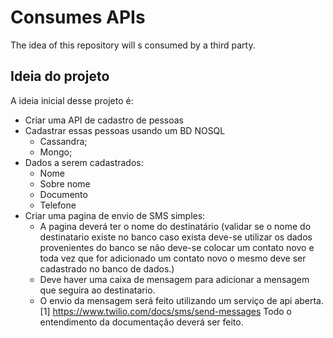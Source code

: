 # Consumes APIs
The idea of ​​this repository will s consumed by a third party.

## Ideia do projeto
A ideia inicial desse projeto é:
 - Criar uma API de cadastro de pessoas
 - Cadastrar essas pessoas usando um BD NOSQL
   - Cassandra;
   - Mongo;
 - Dados a serem cadastrados:
   - Nome
   - Sobre nome
   - Documento
   - Telefone
 - Criar uma pagina de envio de SMS simples:
   - A pagina deverá ter o nome do destinatário (validar se o nome do destinatario existe no banco caso exista deve-se utilizar os dados provenientes do banco se não deve-se colocar um contato novo e toda vez que for adicionado um contato novo o mesmo deve ser cadastrado no banco de dados.)
   - Deve haver uma caixa de mensagem para adicionar a mensagem que seguira ao destinatario.
   - O envio da mensagem será feito utilizando um serviço de api aberta.
   [1] https://www.twilio.com/docs/sms/send-messages
   Todo o entendimento da documentação deverá ser feito.
